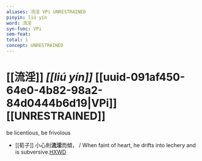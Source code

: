 ```yaml
---
aliases: 流淫 VPi UNRESTRAINED
pinyin: liú yín
word: 流淫
syn-func: VPi
sem-feat: 
total: 1
concept: UNRESTRAINED 
---
```

# [[流淫]] *[[liú yín]]*  [[uuid-091af450-64e0-4b82-98a2-84d0444b6d19|VPi]] [[UNRESTRAINED]]
be licentious, be frivolous
 - [[荀子]] 小心則**流淫**而傾，
                     / When faint of heart, he drifts into lechery and is subversive.[HXWD](https://hxwd.org/textview.html?location=KR3a0002_tls_003-6a.15)